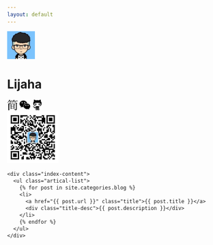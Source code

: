 ```yaml
---
layout: default
---
```


<body>
  <div class="index-wrapper">
    <div class="aside">
      <div class="info-card">
        <img class="logo" src="./logo.JPG" alt="logo" width="65px" height="65px"/>
        <h1>Lijaha</h1>
        <a href="http://www.jianshu.com/u/bb3bbe79b2a1" target="_blank"><img src="./images/jianshu.png" alt="jianshu" width="25"/></a>
        <a href="javascript:void(0)" onclick="show()"><img src="./images/wechat.png" alt="wechat" width="25" onclick="show()"/></a>
        <a href="https://github.com/lijaha" target="_blank"><img src="./images/github.png" alt="github.png" width="25"/></a>
        <div id="wechat">
          <img src="images/lijahaTalk.jpg" width="120"/>
        </div>
      </div>
      <div id="particles-js"></div>
    </div>

    <div class="index-content">
      <ul class="artical-list">
        {% for post in site.categories.blog %}
        <li>
          <a href="{{ post.url }}" class="title">{{ post.title }}</a>
          <div class="title-desc">{{ post.description }}</div>
        </li>
        {% endfor %}
      </ul>
    </div>
  </div>
</body>
